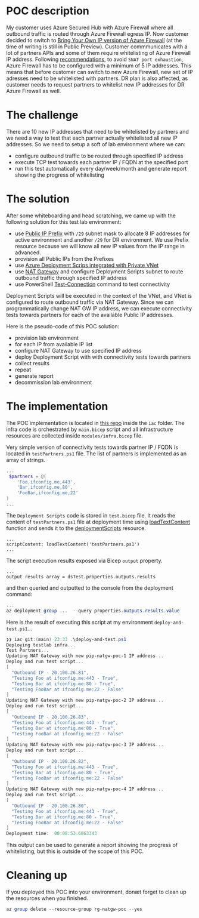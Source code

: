 # POC description

My customer uses Azure Secured Hub with Azure Firewall where all outbound traffic is routed through Azure Firewall egress IP. 
Now customer decided to switch to [Bring Your Own IP version of Azure Firewall](https://learn.microsoft.com/en-us/azure/firewall/secured-hub-customer-public-ip) (at the time of writing is still in Public Preview). Customer commmunicates with a lot of partners APIs and some of them require whitelisting of Azure Firewall IP address. 
Following [recommendations](https://learn.microsoft.com/en-us/azure/firewall/firewall-known-issues), to avoid `SNAT port exhaustion`, Azure Firewall has to be configured with a minimum of 5 IP addresses. This means that before customer can switch to new Azure Firewall, new set of IP adresses need to be whitelisted with partners. DR plan is also affected, as customer needs to request partners to whitelist new IP addresses for DR Azure Firewall as well. 

# The challenge

There are 10 new IP addresses that need to be whitelisted by partners and we need a way to test that each partner actually whitelisted all new IP addresses. So we need to setup a soft of lab environment where we can:
- configure outbound traffic to be routed through specified IP address
- execute TCP test towards each partner IP / FQDN at the specified port
- run this test automatically every day/week/month and generate report showing the progress of whitelisting

# The solution

After some whiteboarding and head scratching, we came up with the following solution for this test lab environment:

 - use [Public IP Prefix](https://learn.microsoft.com/en-us/azure/virtual-network/ip-services/public-ip-address-prefix) with `/29` subnet mask to allocate 8 IP addresses for active environment and another `/29` for DR environment. We use Prefix resource because we will know all new IP values from the IP range in advanced. 
 - provision all Public IPs from the Prefixes
 - use [Azure Deployment Scrips integrated with Private VNet](https://learn.microsoft.com/en-us/azure/azure-resource-manager/bicep/deployment-script-vnet)
 - use [NAT Gateway](https://learn.microsoft.com/en-us/azure/nat-gateway/nat-overview) and configure Deployment Scripts subnet to route outbound traffic through specified IP address
 - use PowerShell [Test-Connection](https://learn.microsoft.com/en-us/powershell/module/microsoft.powershell.management/test-connection?view=powershell-7.5) command to test connectivity
 
 Deployment Scripts will be executed in the context of the VNet, and VNet is configured to route outbound traffic via NAT Gateway. Since we can programmatically change NAT GW IP address, we can execute connectivity tests towards partners for each of the available Public IP addresses.

Here is the pseudo-code of this POC solution:

- provision lab environment 
- for each IP from available IP list
 - configure NAT Gateway to use specified IP address
 - deploy Deployment Script with with connectivity tests towards partners
 - collect results
 - repeat 
- generate report 
- decommission lab environment

# The implementation

The POC implementation is located in [this repo](https://github.com/iac-oslo/natgw-poc) inside the `iac` folder. The infra code is orchestrated by `main.bicep` script and all infrastructure resources are collected inside `modules/infra.bicep` file. 

Very simple version of connectivity tests towards partner IP / FQDN is located in `testPartners.ps1` file. The list of partners is implemented as an array of strings. 

```powershell
...
 $partners = @(
    'Foo,ifconfig.me,443',
    'Bar,ifconfig.me,80',
    'FooBar,ifconfig.me,22'
)
...
```
The `Deployment Scripts` code is stored in `test.bicep` file. It reads the content of `testPartners.ps1` file at deployment time using [loadTextContent](https://learn.microsoft.com/en-us/azure/azure-resource-manager/bicep/bicep-functions-files#loadtextcontent) function and sends it to the [deploymentScripts](https://learn.microsoft.com/en-us/azure/templates/microsoft.resources/deploymentscripts?pivots=deployment-language-bicep) resource. 

```bicep
...
scriptContent: loadTextContent('testPartners.ps1')
...
```

The script execution results exposed via Bicep `output` property.

```bicep
...
output results array = dsTest.properties.outputs.results
```

and then queried and outputted to the console from the deployment command:

```powershell
...
az deployment group ...  --query properties.outputs.results.value
```

Here is the result of executing this script at my environment `deploy-and-test.ps1`... 

```powershell
❯❯ iac git:(main) 23:33 .\deploy-and-test.ps1
Deploying testlab infra...
Test Partners...
Updating NAT Gateway with new pip-natgw-poc-1 IP address...
Deploy and run test script...
[
  "Outbound IP - 20.100.26.81",
  "Testing Foo at ifconfig.me:443 - True",
  "Testing Bar at ifconfig.me:80 - True",
  "Testing FooBar at ifconfig.me:22 - False"
]
Updating NAT Gateway with new pip-natgw-poc-2 IP address...
Deploy and run test script...
[
  "Outbound IP - 20.100.26.83",
  "Testing Foo at ifconfig.me:443 - True",
  "Testing Bar at ifconfig.me:80 - True",
  "Testing FooBar at ifconfig.me:22 - False"
]
Updating NAT Gateway with new pip-natgw-poc-3 IP address...
Deploy and run test script...
[
  "Outbound IP - 20.100.26.82",
  "Testing Foo at ifconfig.me:443 - True",
  "Testing Bar at ifconfig.me:80 - True",
  "Testing FooBar at ifconfig.me:22 - False"
]
Updating NAT Gateway with new pip-natgw-poc-4 IP address...
Deploy and run test script...
[
  "Outbound IP - 20.100.26.80",
  "Testing Foo at ifconfig.me:443 - True",
  "Testing Bar at ifconfig.me:80 - True",
  "Testing FooBar at ifconfig.me:22 - False"
]
Deployment time:  00:08:53.6863343
```

This output can be used to generate a report showing the progress of whitelisting, but this is outside of the scope of this POC.

# Cleaning up

If you deployed this POC into your environment, donæt forget to clean up the resources when you finished.

```powershell
az group delete --resource-group rg-natgw-poc --yes
```


